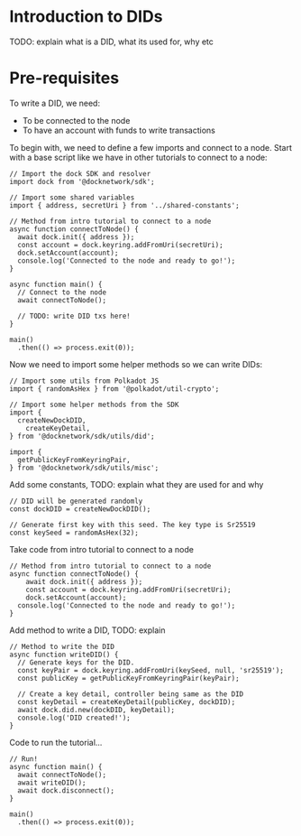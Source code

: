 # Introduction to DIDs
TODO: explain what is a DID, what its used for, why etc

# Pre-requisites
To write a DID, we need:
- To be connected to the node
- To have an account with funds to write transactions

To begin with, we need to define a few imports and connect to a node. Start with a base script like we have in other tutorials to connect to a node:

```
// Import the dock SDK and resolver
import dock from '@docknetwork/sdk';

// Import some shared variables
import { address, secretUri } from '../shared-constants';

// Method from intro tutorial to connect to a node
async function connectToNode() {
  await dock.init({ address });
  const account = dock.keyring.addFromUri(secretUri);
  dock.setAccount(account);
  console.log('Connected to the node and ready to go!');
}

async function main() {
  // Connect to the node
  await connectToNode();

  // TODO: write DID txs here!
}

main()
  .then(() => process.exit(0));
```

Now we need to import some helper methods so we can write DIDs:
```
// Import some utils from Polkadot JS
import { randomAsHex } from '@polkadot/util-crypto';

// Import some helper methods from the SDK
import {
  createNewDockDID,
	createKeyDetail,
} from '@docknetwork/sdk/utils/did';

import {
  getPublicKeyFromKeyringPair,
} from '@docknetwork/sdk/utils/misc';
```

Add some constants, TODO: explain what they are used for and why
```
// DID will be generated randomly
const dockDID = createNewDockDID();

// Generate first key with this seed. The key type is Sr25519
const keySeed = randomAsHex(32);
```

Take code from intro tutorial to connect to a node
```
// Method from intro tutorial to connect to a node
async function connectToNode() {
	await dock.init({ address });
	const account = dock.keyring.addFromUri(secretUri);
	dock.setAccount(account);
  console.log('Connected to the node and ready to go!');
}
```

Add method to write a DID, TODO: explain
```
// Method to write the DID
async function writeDID() {
  // Generate keys for the DID.
  const keyPair = dock.keyring.addFromUri(keySeed, null, 'sr25519');
  const publicKey = getPublicKeyFromKeyringPair(keyPair);

  // Create a key detail, controller being same as the DID
  const keyDetail = createKeyDetail(publicKey, dockDID);
  await dock.did.new(dockDID, keyDetail);
  console.log('DID created!');
}
```

Code to run the tutorial...
```
// Run!
async function main() {
  await connectToNode();
  await writeDID();
  await dock.disconnect();
}

main()
  .then(() => process.exit(0));
```

